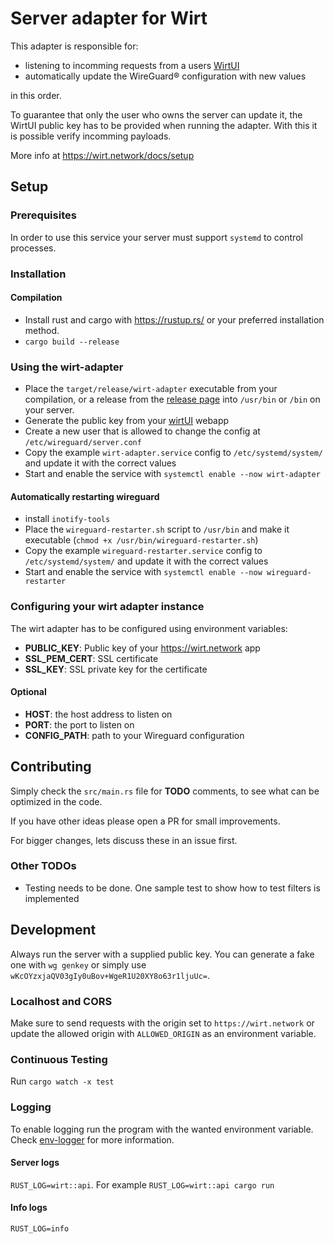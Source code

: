 # Server adapter for Wirt

This adapter is responsible for:

- listening to incomming requests from a users [WirtUI](https://wirt.network)
- automatically update the WireGuard® configuration with new values

in this order.

To guarantee that only the user who owns the server can update it, the WirtUI public key has to be provided when running the adapter. With this it is possible verify incomming payloads.

More info at https://wirt.network/docs/setup

## Setup

### Prerequisites

In order to use this service your server must support `systemd` to control processes.

### Installation

#### Compilation

- Install rust and cargo with https://rustup.rs/ or your preferred installation method.
- `cargo build --release`

### Using the wirt-adapter

- Place the `target/release/wirt-adapter` executable from your compilation, or a release from the [release page](https://github.com/wirtnetwork/adapter/releases) into `/usr/bin` or `/bin` on your server.
- Generate the public key from your [wirtUI](https://wirt.network/settings) webapp
- Create a new user that is allowed to change the config at `/etc/wireguard/server.conf`
- Copy the example `wirt-adapter.service` config to `/etc/systemd/system/` and update it with the correct values
- Start and enable the service with `systemctl enable --now wirt-adapter`

#### Automatically restarting wireguard

- install `inotify-tools`
- Place the `wireguard-restarter.sh` script to `/usr/bin` and make it executable (`chmod +x /usr/bin/wireguard-restarter.sh`)
- Copy the example `wireguard-restarter.service` config to `/etc/systemd/system/` and update it with the correct values
- Start and enable the service with `systemctl enable --now wireguard-restarter`

### Configuring your wirt adapter instance

The wirt adapter has to be configured using environment variables:

- **PUBLIC_KEY**: Public key of your https://wirt.network app
- **SSL_PEM_CERT**: SSL certificate
- **SSL_KEY**: SSL private key for the certificate

#### Optional

- **HOST**: the host address to listen on
- **PORT**: the port to listen on
- **CONFIG_PATH**: path to your Wireguard configuration

## Contributing

Simply check the `src/main.rs` file for **TODO** comments, to see what can be optimized in the code.

If you have other ideas please open a PR for small improvements.

For bigger changes, lets discuss these in an issue first.

### Other TODOs

- Testing needs to be done. One sample test to show how to test filters is implemented

## Development

Always run the server with a supplied public key. You can generate a fake one with `wg genkey` or simply use `wKcOYzxjaQV03gIy0uBov+WgeR1U20XY8o63r1ljuUc=`.

### Localhost and CORS

Make sure to send requests with the origin set to `https://wirt.network` or update the allowed origin with `ALLOWED_ORIGIN` as an environment variable.

### Continuous Testing

Run `cargo watch -x test`

### Logging

To enable logging run the program with the wanted environment variable.
Check [env-logger](https://docs.rs/env_logger/0.7.1/env_logger/) for more information.

#### Server logs

`RUST_LOG=wirt::api`. For example `RUST_LOG=wirt::api cargo run`

#### Info logs

`RUST_LOG=info`
